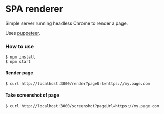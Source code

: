 # SPA renderer

Simple server running headless Chrome to render a page.

Uses [puppeteer](https://github.com/GoogleChrome/puppeteer).

### How to use
```
$ npm install
$ npm start
```

#### Render page
```
$ curl http://localhost:3000/render?pageUrl=https://my.page.com
```

#### Take screenshot of page
```
$ curl http://localhost:3000/screenshot?pageUrl=https://my.page.com
```
